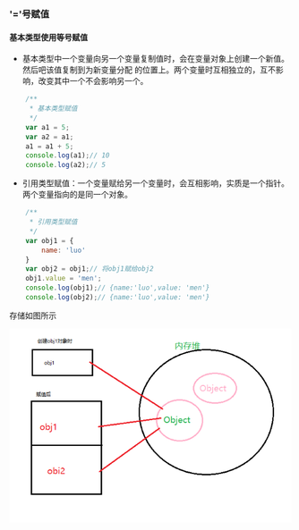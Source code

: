 ### '='号赋值

#### 基本类型使用等号赋值

* 基本类型中一个变量向另一个变量复制值时，会在变量对象上创建一个新值。然后吧该值复制到为新变量分配
的位置上。两个变量时互相独立的，互不影响，改变其中一个不会影响另一个。
```js
    /**
     * 基本类型赋值
     */
    var a1 = 5;
    var a2 = a1;
    a1 = a1 + 5;
    console.log(a1);// 10
    console.log(a2);// 5
```

* 引用类型赋值：一个变量赋给另一个变量时，会互相影响，实质是一个指针。两个变量指向的是同一个对象。
```js
    /**
     * 引用类型赋值
     */
    var obj1 = {
        name: 'luo'
    }
    var obj2 = obj1;// 将obj1赋给obj2
    obj1.value = 'men';
    console.log(obj1);// {name:'luo',value: 'men'}
    console.log(obj2);// {name:'luo',value: 'men'}
```
存储如图所示

![展示图](./images/内存堆.png)

